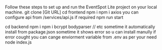 Follow these steps to set up and run the EventSpot Lite project on your local machine.
git clone [Git URL]
cd frontend
npm i
npm i axios
you can configure api from /services/api.js if required
npm run start

cd backend
npm i
npm i bcrypt bodyparser // etc sometime it automatically install from package.json sometime it shows error so u can install manully if error cought
you can cange enviorment variable from .env as per your need
node index.js




